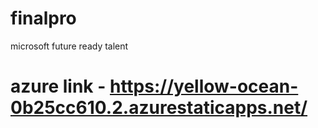 # finalpro
microsoft future ready talent
# azure link - https://yellow-ocean-0b25cc610.2.azurestaticapps.net/
